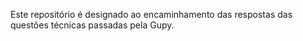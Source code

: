 Este repositório é designado ao encaminhamento das respostas das questões técnicas passadas pela Gupy.
